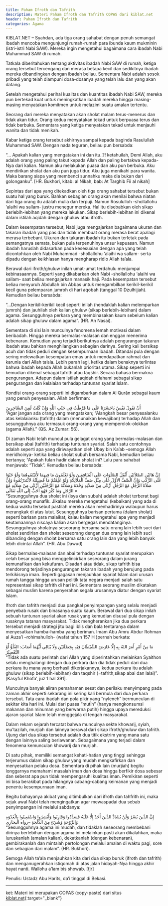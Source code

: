 ```yaml
---
title: Paham Ifroth dan Tafrith
description: Materi Paham Ifroth dan Tafrith COPAS dari kiblat.net
header: Paham Ifroth dan Tafrith
categories: Agama
---
```

KIBLAT.NET – Syahdan, ada tiga orang sahabat dengan penuh semangat ibadah mencoba mengunjungi rumah-rumah para ibunda kaum mukminin (istri-istri Nabi SAW). Mereka ingin mengetahui bagaimana cara ibadah Nabi Muhammad SAW di rumah.

Tatkala diberitahukan tentang aktivitas ibadah Nabi SAW di rumah, ketiga orang tersebut tercengang dan merasa betapa kecil dan sedikitnya ibadah mereka dibandingkan dengan ibadah beliau. Sementara Nabi adalah sosok pribadi yang telah diampuni dosa-dosanya yang telah lalu dan yang akan datang.

Setelah mengetahui perihal kualitas dan kuantitas ibadah Nabi SAW, mereka pun bertekad kuat untuk meningkatkan ibadah mereka hingga masing-masing menyatakan komitmen untuk melazimi suatu amalan tertentu.

Seorang dari mereka menyatakan akan sholat malam terus-menerus dan tidak akan tidur. Orang kedua menyatakan tekad untuk berpuasa terus dan tidak berbuka. Sementara yang ketiga menyatakan tekad untuk menjauhi wanita dan tidak menikah.

Kabar ketiga orang tersebut akhirnya sampai kepada baginda Rasulullah Muhammad SAW. Dengan nada teguran, beliau pun bersabda:
<div class="id">“… Apakah kalian yang mengatakan ini dan itu..?! ketahuilah, Demi Allah, aku adalah orang yang paling takut kepada Allah dan paling bertakwa kepada-Nya dari kalian. Namun aku melakukan puasa dan aku pun berbuka. Aku mendirikan sholat dan aku pun juga tidur. Aku juga menikahi para wanita. Maka barang siapa yang membenci sunnahku maka dia bukan dari golonganku”. [HR. Bukhori, kitab: al Nikah, bab: At Targhib Fii al nikah]</div>


Sepintas dari apa yang ditekadkan oleh tiga orang sahabat tersebut bukan suatu hal yang buruk. Bahkan sebagian orang akan menilai bahwa niatan dari tiga orang itu adalah mulia dan terpuji. Namun Rosululloh -shollallohu ‘alaihi wa sallam- justru menegur mereka. Hal itu disebabkan oleh sikap berlebih-lebihan yang mereka lakukan. Sikap berlebih-lebihan ini dikenal dalam istilah aqidah dengan ghuluw atau ifroth.

Dalam kesempatan tersebut, Nabi juga mengajarkan bagaimana ukuran dan takaran ibadah yang pas dan tidak membuat orang merasa berat apalagi merasa terbebani. Ukuran dan takaran ibadah itu bukan terletak pada semangatnya semata, bukan pula terpenuhinya unsur kepuasan. Namun ibadah haruslah didasarkan pada kesesuaian dengan apa yang telah dicontohkan oleh Nabi Muhammad -shollallohu ‘alaihi wa sallam- serta dipadu dengan keikhlasan hanya mengharap ridlo Allah ta’ala.

Berawal dari ifroth/ghuluw inilah umat-umat terdahulu menjumpai kebinasaannya. Seperti yang dikabarkan oleh Nabi -shollallohu ‘alaihi wa sallam- saat beliau mengajarkan manasik haji. Pada kesempatan tersebut beliau menyuruh Abdullah bin Abbas untuk mengambilkan kerikil-kerikil kecil guna pelemparan jumroh di hari aqobah (tanggal 10 Dzulhijjah). Kemudian beliau bersabda:
<div class="id">“…Dengan kerikil-kerikil kecil seperti inilah (hendaklah kalian melemparkan jumroh) dan jauhilah oleh kalian ghuluw (sikap berlebih-lebihan) dalam agama. Sesungguhnya perkara yang membinasakan kaum sebelum kalian adalah sikap ghuluw dalam agama”. (HR. An Nasai).</div>


Sementara di sisi lain munculnya fenomena lemah motivasi dalam beribadah. Hingga mereka bermalas-malasan dan enggan menerima kebenaran. Kemudian yang terjadi berikutnya adalah pengurangan takaran ibadah atau bahkan menghilangkan sebagian darinya. Sering kali bersikap acuh dan tidak peduli dengan kesempurnaan ibadah. Ditandai pula dengan sering melewatkan kesempatan emas untuk mendapatkan rahmat dan karunia dari Allah ta’ala. Lebih parah lagi, ketika dalam benaknya terlintas bahwa ibadah kepada Allah bukanlah prioritas utama. Sikap seperti ini kemudian dikenal sebagai tafrith atau taqshir. Secara bahasa bermakna pengurangan. Adapun dalam istilah aqidah difahami sebagai sikap pengurangan dan kelalaian terhadap tuntunan syariat Islam.

Kondisi orang-orang seperti ini digambarkan dalam Al Qurân sebagai kaum yang penuh penyesalan. Allah berfirman:

<div class="ar">
أَنْ تَقُولَ نَفْسٌ يَاحَسْرَتَا عَلَى مَا فَرَّطْتُ فِي جَنْبِ اللَّهِ وَإِنْ كُنْتُ لَمِنَ السَّاخِرِينَ
</div>
<div class="id">
“Agar jangan ada orang yang mengatakan; “Alangkah besar penyesalanku atas kelalaianku (tafrith) dalam (menunaikan kewajiban) terhadap Allah dan sesungguhnya aku termasuk orang-orang yang memperolok-olokkan (agama Allah).” (QS. Az Zumar: 56).</div>

Di zaman Nabi telah muncul pula gelagat orang yang bermalas-malasan dan bersikap abai (tafrith) terhadap tuntunan syariat. Salah satu contohnya adalah seperti apa yang diriwayatkan oleh Ubay bin Ka’ab –semoga Allah meridhoinya- ketika beliau sholat subuh bersama Nabi, kemudian beliau bertanya; “Apakah fulan hadir dalam sholat ini? Lalu para sahabat menjawab: “Tidak”. Kemudian beliau bersabda:

<div class="ar">
إِنَّ هَاتَيْنِ الصَّلاَتَيْنِ أَثْقَلُ الصَّلَوَاتِ عَلَى الْمُنَافِقِينَ وَلَوْ تَعْلَمُونَ مَا فِيهِمَا لأَتَيْتُمُوهُمَا وَلَوْ حَبْوًا عَلَى الرُّكَبِ وَإِنَّ الصَّفَّ الأَوَّلَ عَلَى مِثْلِ صَفِّ الْمَلاَئِكَةِ وَلَوْ عَلِمْتُمْ مَا فَضِيلَتُهُ لاَبْتَدَرْتُمُوهُ وَإِنَّ صَلاَةَ الرَّجُلِ مَعَ الرَّجُلِ أَزْكَى مِنْ صَلاَتِهِ وَحْدَهُ وَصَلاَتُهُ مَعَ الرَّجُلَيْنِ أَزْكَى مِنْ صَلاَتِهِ مَعَ الرَّجُلِ وَمَا كَثُرَ فَهُوَ أَحَبُّ إِلَى اللَّهِ تَعَالَى »
</div>
<div class="id">
“Sesungguhnya dua sholat ini (isya dan subuh) adalah sholat terberat bagi orang-orang munafik. Jikalau mereka mengetahui (kebaikan) yang ada di kedua waktu tersebut pastilah mereka akan menhadirinya walaupun harus merangkak di atas lutut. Sesungguhnya barisan pertama (dalam sholat) seperti barisan para malaikat, kalau kalian mengetahui apa yang menjadi keutamaannya niscaya kalian akan bergegas mendatanginya. Sesungguhnya sholatnya seseorang bersama satu orang lain lebih suci dari sholat sendirian dan sholat seseorang dengan dua orang lain lebih suci dibanding dengan sholat bersama satu orang lain dan yang lebih banyak lebih dicintai Allah”. (HR. Abu Dawud)</div>

Sikap bermalas-malasan dan abai terhadap tuntunan syariat merupakan celah besar yang bisa menggelincirkan seseorang dalam jurang kemunafikan dan kekufuran. Disadari atau tidak, sikap tafrith bisa mendorong terjadinya pengurangan takaran ibadah yang berujung pada terkikisnya iman. Seperti gagasan menjauhkan syariat Islam dari urusan rumah tangga hingga urusan politik tata negara menjadi salah satu representasi sikap tafrith di hari ini. Sementara seorang muslim dikatakan sebagai muslim karena penyerahan segala urusannya diatur dengan syariat Islam.

Ifroth dan tafrith menjadi dua pangkal penyimpangan yang selalu menjadi penyebab rusak dan binasanya suatu kaum. Berawal dari dua sikap inilah sebuah tuntunan syariat akan rusak yang kemudian disusul pula dengan rusaknya tatanan masyarakat. Tidak mengherankan jika dua perkara tersebut menjadi strategi jitu bagi iblis dan bala tentaranya dalam menyesatkan hamba-hamba yang beriman. Imam Abu Amru Abdur Rohman al Auza’i –rohimahulloh- (wafat tahun 157 H )pernah berkata:

<div class="ar">
مَا مِنْ أَمْرٍ أَمَرَ اللهُ بِهِ إِلَّا عَارَضَ الشَّيْطَانُ فِيْهِ بِخِصْلَتَيْنِ وَلَا يُبَالِي أَيُّهُمَا أَصَابَ: الغُلُوُّ أّوْ التَّقْصِيْرُ
</div>
<div class="id">
“Tidak ada suatu perintah dari Allah yang diperintahkan melainkan Syaithon selalu menghalangi dengan dua perkara dan dia tidak peduli dari dua perkara itu mana yang berhasil dikerjakannya, kedua perkara itu adalah ghuluw (sikap berlebih-lebihan) dan taqshir (=tafrith;sikap abai dan lalai)”. [Kasyful Khofa’, juz 1 hal 391].</div>

Munculnya banyak aliran pemahaman sesat dan perilaku menyimpang pada zaman akhir seperti sekarang ini sering kali bermula dari dua perkara tersebut. Tata cara ibadah dan pola pikir yang “nyleneh” bermunculan di sekitar kita hari ini. Mulai dari puasa “mutih” (hanya mengkonsumsi makanan dan minuman yang berwarna putih) hingga upaya mereduksi ajaran syariat Islam telah menggejala di tengah masyarakat.

Dalam rekam sejarah tercatat bahwa munculnya sekte khowarij, syiah, mu’tazilah, murjiah dan lainnya berawal dari sikap ifroth/ghuluw dan tafrith. Ujung dari dua sikap tersebut adalah dua titik ekstrim yang mana satu dengan lainnya saling berlawanan. Sebagaimana yang terjadi dalam fenomena kemunculan khowarij dan murjiah.

Di satu pihak, memiliki semangat kehati-hatian yang tinggi sehingga terjerumus dalam sikap ghuluw yang mudah mengkafirkan dan menyesatkan pelaku dosa. Sementara di pihak lain (murjiah) begitu longgarnya memahami masalah iman dan dosa hingga berfikir dosa sebesar dan seberat apa pun tidak mempengaruhi kualitas iman. Pemikiran seperti ini bisa berakibat pada hilangnya cabang-cabang keimanan yang menjadi penentu kesempurnaan iman.

Begitu bahayanya akibat yang ditimbulkan dari ifroth dan tahfrith ini, maka sejak awal Nabi telah mengingatkan agar mewaspadai dua sebab penyimpangan ini melalui sabdanya:

<div class="ar">
إِنَّ الدِّينَ يُسْرٌ وَلَنْ يُشَادَّ الدِّينَ أَحَدٌ إِلَّا غَلَبَهُ فَسَدِّدُوا وَقَارِبُوا وَأَبْشِرُوا وَاسْتَعِينُوا بِالْغَدْوَةِ وَالرَّوْحَةِ وَشَيْءٍ مِنْ الدُّلْجَةِ –رواه البخاري
</div>
<div class="id">
“Sesungguhnya agama ini mudah, dan tidaklah seseorang membebani dirinya berlebihan dengan agama ini melainkan pasti akan dikalahkan, maka luruskanlah (amalan kalian), dekatkanlah (dengan kebenaran), gembirakanlah dan mintalah pertolongan melalui amalan di waktu pagi, sore dan sebagian dari malam”. (HR. Bukhori).</div>

Semoga Allah ta’ala menjauhkan kita dari dua sikap buruk (ifroth dan tafrith) dan menganugerahkan istiqomah di atas jalan hidayah-Nya hingga akhir hayat nanti. Wallohu a’lam bis showab. [fjr]

Penulis: Ustadz Abu Harits, da’i tinggal di Bekasi.

----------------------
ket: Materi ini merupakan COPAS (copy-paste) dari situs [kiblat.net](https://www.kiblat.net/2017/04/06/dua-pangkal-penyimpangan){:target="_blank"}
